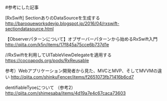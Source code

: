 #参考にした記事

[RxSwift] SectionありのDataSourceを生成する
 http://baroqueworksdevjp.blogspot.jp/2016/04/rxswift-sectiondatasource.html
 
 【Observerパターンについて】オブザーバーパターンから始めるRxSwift入門
 http://qiita.com/k5n/items/17f845a75cce6b737d1e
 
  //RxSwiftを利用してUITableViewDelegateを適用する
  https://cocoapods.org/pods/RxReusable
  
  参考）Webアプリケーション開発者から見た、MVCとMVP、そしてMVVMの違い
 http://qiita.com/shinkuFencer/items/f2651073fb71416b6cd7

 dentifiableTyoeについて
 （参考2）http://qiita.com/shimesaba/items/4d19a7e4c67caca73603
